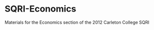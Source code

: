 SQRI-Economics
==============

Materials for the Economics section of the 2012 Carleton College SQRI